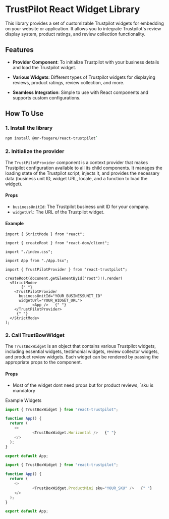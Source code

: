 # TrustPilot React Widget Library

This library provides a set of customizable Trustpilot widgets for embedding on your website or application. It allows you to integrate Trustpilot's review display system, product ratings, and review collection functionality.

## Features

- **Provider Component**: To initialize Trustpilot with your business details and load the Trustpilot widget.

- **Various Widgets**: Different types of Trustpilot widgets for displaying reviews, product ratings, review collection, and more.

- **Seamless Integration**: Simple to use with React components and supports custom configurations.

## How To Use

### 1. Install the library

```bash
npm install @mr-fougere/react-trustpilot`
```

### 2. Initialize the provider

The `TrustPilotProvider` component is a context provider that makes Trustpilot configuration available to all its child components. It manages the loading state of the Trustpilot script, injects it, and provides the necessary data (business unit ID, widget URL, locale, and a function to load the widget).

#### Props

- `businessUnitId`: The Trustpilot business unit ID for your company.
- `widgetUrl`: The URL of the Trustpilot widget.

#### Example

```tsx
import { StrictMode } from "react";

import { createRoot } from "react-dom/client";

import "./index.css";

import App from "./App.tsx";

import { TrustPilotProvider } from "react-trustpilot";

createRoot(document.getElementById("root")!).render(
  <StrictMode>
       {" "}
    <TrustPilotProvider
      businessUnitId="YOUR_BUSINESSUNIT_ID"
      widgetUrl="YOUR_WIDGET_URL">
            <App />   {" "}
    </TrustPilotProvider>
     {" "}
  </StrictMode>
);
```

### 2. Call TrustBowWidget

The `TrustBoxWidget` is an object that contains various Trustpilot widgets, including essential widgets, testimonial widgets, review collector widgets, and product review widgets. Each widget can be rendered by passing the appropriate props to the component.

#### Props

- Most of the widget dont need props but for product reviews, `sku is mandatory

Example Widgets

```ts
import { TrustBoxWidget } from "react-trustpilot";

function App() {
  return (
    <>
            <TrustBoxWidget.Horizontal />   {" "}
    </>
  );
}

export default App;
```

```ts
import { TrustBoxWidget } from "react-trustpilot";

function App() {
  return (
    <>
            <TrustBoxWidget.ProductMini sku="YOUR_SKU" />   {" "}
    </>
  );
}

export default App;
```
